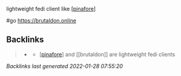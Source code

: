 lightweight fedi client like [[pinafore]]

#go https://brutaldon.online

[//begin]: # "Autogenerated link references for markdown compatibility"
[pinafore]: pinafore.md "pinafore"
[//end]: # "Autogenerated link references"

## Backlinks

> - [](2020-12-31.md)
>   - [[pinafore]] and [[brutaldon]] are lightweight fedi clients

_Backlinks last generated 2022-01-28 07:55:20_
